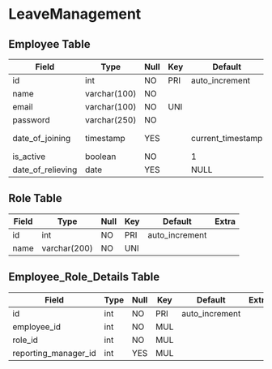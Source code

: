# LeaveManagement

## Employee Table

| Field             | Type         | Null | Key | Default             | Extra          |
|-------------------|--------------|------|-----|---------------------|----------------|
| id                | int          | NO   | PRI | auto_increment      |                |
| name              | varchar(100) | NO   |     |                     |                |
| email             | varchar(100) | NO   | UNI |                     |                |
| password          | varchar(250) | NO   |     |                     |                |
| date_of_joining   | timestamp    | YES  |     | current_timestamp   | on update CURRENT_TIMESTAMP |
| is_active         | boolean      | NO   |     | 1                   |                |
| date_of_relieving | date         | YES  |     | NULL                |                |

## Role Table

| Field | Type         | Null | Key | Default         | Extra          |
|-------|--------------|------|-----|-----------------|----------------|
| id    | int          | NO   | PRI | auto_increment  |                |
| name  | varchar(200) | NO   | UNI |                 |                |

## Employee_Role_Details Table

| Field               | Type  | Null | Key | Default         | Extra          |
|---------------------|-------|------|-----|-----------------|----------------|
| id                  | int   | NO   | PRI | auto_increment  |                |
| employee_id         | int   | NO   | MUL |                 |                |
| role_id             | int   | NO   | MUL |                 |                |
| reporting_manager_id| int   | YES  | MUL |                 |                |
